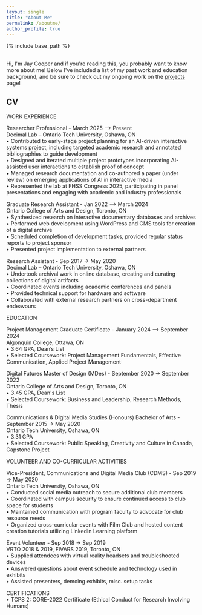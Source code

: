 ```yaml
---
layout: single
title: "About Me"
permalink: /aboutme/
author_profile: true
---
```


{% include base_path %}


##  
  
Hi, I'm Jay Cooper and if you're reading this, you probably want to know more about me! Below I've included a list of my past work and education background,
and be sure to check out my ongoing work on the [projects](/projects/) page!

## CV  
    
WORK EXPERIENCE  
  
Researcher Professional - March 2025 –> Present  
Decimal Lab – Ontario Tech University, Oshawa, ON  
• Contributed to early-stage project planning for an AI-driven interactive systems project, including targeted academic research and annotated bibliographies to guide development  
• Designed and iterated multiple project prototypes incorporating AI-assisted user interactions to establish proof of concept  
• Managed research documentation and co-authored a paper (under review) on emerging applications of AI in interactive media  
• Represented the lab at FHSS Congress 2025, participating in panel presentations and engaging with academic and industry professionals    
  
Graduate Research Assistant - Jan 2022 –> March 2024  
Ontario College of Arts and Design, Toronto, ON  
• Synthesized research on interactive documentary databases and archives  
• Performed web development using WordPress and CMS tools for creation of a digital archive  
• Scheduled completion of development tasks, provided regular status reports to project sponsor  
• Presented project implementation to external partners  
  
Research Assistant - Sep 2017 -> May 2020  
Decimal Lab – Ontario Tech University, Oshawa, ON  
• Undertook archival work in online database, creating and curating collections of digital artifacts  
• Coordinated events including academic conferences and panels  
• Provided technical support for hardware and software  
• Collaborated with external research partners on cross-department endeavours  

EDUCATION  
  
Project Management Graduate Certificate - January 2024 –> September 2024  
Algonquin College, Ottawa, ON  
• 3.64 GPA, Dean’s List  
• Selected Coursework: Project Management Fundamentals, Effective Communication, Applied Project Management  
  
Digital Futures Master of Design (MDes) - September 2020 -> September 2022  
Ontario College of Arts and Design, Toronto, ON  
• 3.45 GPA, Dean's List  
• Selected Coursework: Business and Leadership, Research Methods, Thesis  
  
Communications & Digital Media Studies (Honours) Bachelor of Arts - September 2015 -> May 2020  
Ontario Tech University, Oshawa, ON  
• 3.31 GPA  
• Selected Coursework: Public Speaking, Creativity and Culture in Canada, Capstone Project  

VOLUNTEER AND CO-CURRICULAR ACTIVITIES  
  
Vice-President, Communications and Digital Media Club (CDMS) - Sep 2019 -> May 2020  
Ontario Tech University, Oshawa, ON  
• Conducted social media outreach to secure additional club members  
• Coordinated with campus security to ensure continued access to club space for students  
• Maintained communication with program faculty to advocate for club resource needs  
• Organized cross-curricular events with Film Club and hosted content creation tutorials utilizing LinkedIn Learning platform   
  
Event Volunteer - Sep 2018 -> Sep 2019  
VRTO 2018 & 2019, FIVARS 2019, Toronto, ON  
• Supplied attendees with virtual reality headsets and troubleshooted devices  
• Answered questions about event schedule and technology used in exhibits  
• Assisted presenters, demoing exhibits, misc. setup tasks  
  
CERTIFICATIONS  
• TCPS 2: CORE-2022 Certificate (Ethical Conduct for Research Involving Humans)  